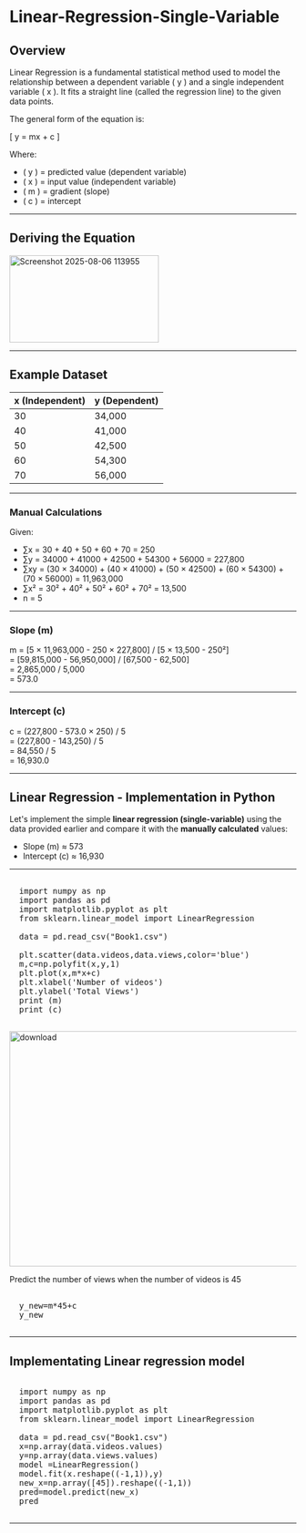 # Linear-Regression-Single-Variable

## Overview

Linear Regression is a fundamental statistical method used to model the relationship between a dependent variable \( y \) and a single independent variable \( x \). It fits a straight line (called the regression line) to the given data points.

The general form of the equation is:

\[
y = mx + c
\]

Where:

- \( y \) = predicted value (dependent variable)  
- \( x \) = input value (independent variable)  
- \( m \) = gradient (slope)  
- \( c \) = intercept  

---

## Deriving the Equation


<img width="262" height="153" alt="Screenshot 2025-08-06 113955" src="https://github.com/user-attachments/assets/6cc86553-0232-4689-b968-7e7358ab4a8f" />

---

## Example Dataset

| x (Independent) | y (Dependent) |
|-----------------|---------------|
| 30              | 34,000        |
| 40              | 41,000        |
| 50              | 42,500        |
| 60              | 54,300        |
| 70              | 56,000        |

---

### Manual Calculations

Given:
- ∑x = 30 + 40 + 50 + 60 + 70 = 250  
- ∑y = 34000 + 41000 + 42500 + 54300 + 56000 = 227,800  
- ∑xy = (30 × 34000) + (40 × 41000) + (50 × 42500) + (60 × 54300) + (70 × 56000) = 11,963,000  
- ∑x² = 30² + 40² + 50² + 60² + 70² = 13,500  
- n = 5  


---

### Slope (m)

m = [5 × 11,963,000 - 250 × 227,800] / [5 × 13,500 - 250²]  
= [59,815,000 - 56,950,000] / [67,500 - 62,500]  
= 2,865,000 / 5,000  
= 573.0


---

### Intercept (c)

c = (227,800 - 573.0 × 250) / 5  
= (227,800 - 143,250) / 5  
= 84,550 / 5  
= 16,930.0

---

## Linear Regression - Implementation in Python

Let's implement the simple **linear regression (single-variable)** using the data provided earlier and compare it with the **manually calculated** values:

- Slope (m) ≈ 573  
- Intercept (c) ≈ 16,930

---
<pre lang="markdown"> 
  import numpy as np
  import pandas as pd 
  import matplotlib.pyplot as plt 
  from sklearn.linear_model import LinearRegression 
  
  data = pd.read_csv("Book1.csv") 
  
  plt.scatter(data.videos,data.views,color='blue')
  m,c=np.polyfit(x,y,1)
  plt.plot(x,m*x+c)
  plt.xlabel('Number of videos')
  plt.ylabel('Total Views')
  print (m)
  print (c)
   </pre>
  
<img width="569" height="413" alt="download" src="https://github.com/user-attachments/assets/d778a9fd-360e-43cd-af3e-f95a47c8c5f2" />

Predict the number of views when the number of videos is 45

<pre lang="markdown"> 
  y_new=m*45+c
  y_new
   </pre>

---

## Implementating Linear regression model
<pre lang="markdown"> 
  import numpy as np
  import pandas as pd 
  import matplotlib.pyplot as plt 
  from sklearn.linear_model import LinearRegression 
  
  data = pd.read_csv("Book1.csv") 
  x=np.array(data.videos.values)
  y=np.array(data.views.values)
  model =LinearRegression()
  model.fit(x.reshape((-1,1)),y)
  new_x=np.array([45]).reshape((-1,1))
  pred=model.predict(new_x)
  pred
   </pre>


---
